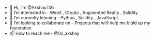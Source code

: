 - 👋 Hi, I’m @Akshay746
- 👀 I’m interested in 
       - Web3 , Crypto , Augmented Realty , Solidity.
- 🌱 I’m currently learning 
       - Python , Solidity , JavaScript.
- 💞️ I’m looking to collaborate on 
       - Projects that willl help me biuld up my foundation.
- 📫 How to reach me 
       - @0x_akshay

<!---
Akshay746/Akshay746 is a ✨ special ✨ repository because its `README.md` (this file) appears on your GitHub profile.
You can click the Preview link to take a look at your changes.
--->
